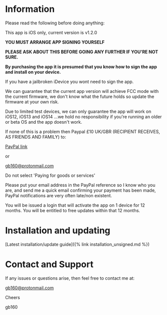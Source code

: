 # Information


Please read the following before doing anything:

This app is iOS only, current version is v1.2.0

**YOU MUST ARRANGE APP SIGNING YOURSELF**

**PLEASE ASK ABOUT THIS BEFORE GOING ANY FURTHER IF YOU'RE NOT SURE.**

**By purchasing the app it is presumed that you know how to sign the app and install on your device.**


If you have a jailbroken iDevice you wont need to sign the app.

We can guarantee that the current app version will achieve FCC mode with the current firmware, we don't know what the future holds so update the firmware at your own risk.

Due to limited test devices, we can only guarantee the app will work on iOS12, iOS13 and iOS14 ...we hold no responsibility if you're running an older or beta OS and the app doesn't work.

If none of this is a problem then Paypal £10 UK/GBR (RECIPIENT RECEIVES, AS FRIENDS AND FAMILY) to:

[PayPal link](https://paypal.me/fccdjifly/10GBP)

or

gb160@protonmail.com

Do not select 'Paying for goods or services'

Please put your email address in the PayPal reference so I know who you are, and send me a quick email confirming your payment has been made, PayPal notifications 
are very often late/non existent.

You will be issued a login that will activate the app on 1 device for 12 months.
You will be entitled to free updates within that 12 months.


# Installation and updating

[Latest installation/update guide]({% link installation_unsigned.md %})


# Contact and Support

If any issues or questions arise, then feel free to contact me at:

[gb160@protonmail.com](mailto:gb160@protonmail.com)


Cheers

gb160
